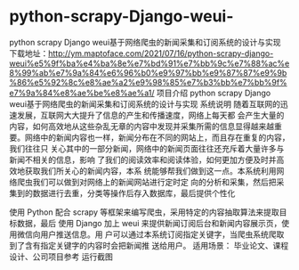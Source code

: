 # python-scrapy-Django-weui-
python scrapy Django weui基于网络爬虫的新闻采集和订阅系统的设计与实现
下载地址：http://ym.maptoface.com/2021/07/16/python-scrapy-django-weui%e5%9f%ba%e4%ba%8e%e7%bd%91%e7%bb%9c%e7%88%ac%e8%99%ab%e7%9a%84%e6%96%b0%e9%97%bb%e9%87%87%e9%9b%86%e5%92%8c%e8%ae%a2%e9%98%85%e7%b3%bb%e7%bb%9f%e7%9a%84%e8%ae%be%e8%ae%a1/
项目介绍
python scrapy Django weui基于网络爬虫的新闻采集和订阅系统的设计与实现
系统说明
随着互联网的迅速发展，互联网大大提升了信息的产生和传播速度，网络上每天都
会产生大量的内容，如何高效地从这些杂乱无章的内容中发现并采集所需的信息显得越来越重
要。网络中的新闻内容也一样，新闻分布在不同的网站上，而且存在重复的内容，我们往往只
关心其中的一部分新闻，网络中的新闻页面往往还充斥着大量许多与新闻不相关的信息，影响
了我们的阅读效率和阅读体验，如何更加方便及时并高效地获取我们所关心的新闻内容，本系
统能够帮我们做到这一点。本系统利用网络爬虫我们可以做到对网络上的新闻网站进行定时定
向的分析和采集，然后把采集到的数据进行去重，分类等操作后存入数据库，最后提供个性化

使用 Python 配合 scrapy 等框架来编写爬虫，采用特定的内容抽取算法来提取目标数据，最后
使用 Django 加上 weui 来提供新闻订阅后台和新闻内容展示页，使用微信向用户推送信息。用
户可以通过本系统订阅指定关键字，当爬虫系统爬取到了含有指定关键字的内容时会把新闻推
送给用户。
适用场景：
毕业论文、课程设计、公司项目参考
运行截图




























